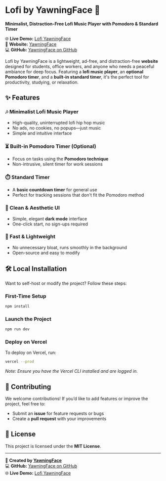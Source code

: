 # Lofi by YawningFace 🎵

**Minimalist, Distraction-Free Lofi Music Player with Pomodoro & Standard Timer**

🌐 **Live Demo:** [Lofi YawningFace](https://lofi.yawningface.org)  
🔗 **Website:** [YawningFace](https://yawningface.org)  
💻 **GitHub:** [YawningFace on GitHub](https://github.com/Yawningface)  

Lofi by YawningFace is a lightweight, ad-free, and distraction-free **website** designed for students, office workers, and anyone who needs a peaceful ambiance for deep focus. Featuring a **lofi music player**, an **optional Pomodoro timer**, and a **built-in standard timer**, it's the perfect tool for productivity, studying, or relaxation.

## ✨ Features

### 🎶 Minimalist Lofi Music Player
- High-quality, uninterrupted lofi hip hop music  
- No ads, no cookies, no popups—just music  
- Simple and intuitive interface  

### ⏳ Built-in Pomodoro Timer (Optional)
- Focus on tasks using the **Pomodoro technique**  
- Non-intrusive, silent timer for work sessions  

### ⏱️ Standard Timer
- A **basic countdown timer** for general use  
- Perfect for tracking sessions that don't fit the Pomodoro method  

### 🎨 Clean & Aesthetic UI
- Simple, elegant **dark mode** interface  
- One-click start, no sign-ups required  

### 🚀 Fast & Lightweight
- No unnecessary bloat, runs smoothly in the background  
- Open-source and easy to modify  

## 🛠️ Local Installation

Want to self-host or modify the project? Follow these steps:

### First-Time Setup
```sh
npm install
```

### Launch the Project
```sh
npm run dev
```

### Deploy on Vercel
To deploy on Vercel, run:
```sh
vercel --prod
```
_Note: Ensure you have the Vercel CLI installed and are logged in._

## 🤝 Contributing

We welcome contributions! If you’d like to add features or improve the project, feel free to:
- Submit an **issue** for feature requests or bugs  
- Create a **pull request** with your improvements  

## 📜 License

This project is licensed under the **MIT License**.

---

🚀 **Created by [YawningFace](https://yawningface.org)**  
💻 **GitHub:** [YawningFace on GitHub](https://github.com/Yawningface)  
🌐 **Live Demo:** [Lofi YawningFace](https://lofi.yawningface.org)  

